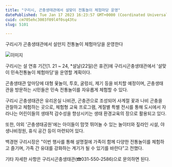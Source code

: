 ```yaml
---
title: "구리시, 곤충생태관에서 설맞이 전통놀이 체험마당 운영"
datePublished: Tue Jan 17 2023 16:23:57 GMT+0000 (Coordinated Universal Time)
cuid: cm705ehc3003f09l4f0sq43tu
slug: 5101

---
```



구리시가 곤충생태관에서 설만지 전통놀이 체험마당을 운영한다

![이미지](https://cdn.hashnode.com/res/hashnode/image/upload/v1739258157723/7fcb9b6d-7fd7-4299-b46b-959199bb14d8.jpeg)

구리시는 설 연휴 기간[1. 21 ~ 24, *설날(22일)은 휴관]에 구리시곤충생태관에서 '설맞이 민속전통놀이 체험마당'을 운영할 계획이다.

곤충생태관 앞마당에 대형 윷놀이, 투호, 굴렁쇠, 제기 등을 비치할 예정이며, 곤충생태관을 방문하는 시민들은 민속 전통놀이를 자유롭게 체험할 수 있다.

구리시 곤충생태관은 유리온실 나비관, 곤충관으로 조성되어 사계절 꽃과 나비 곤충을 관찰하고 체험하는 곳으로, 체험형 교육 프로그램, 계절별 특별 전시를 통해 도시에서 자라나는 어린이들의 생태적 감수성을 향상시키는 생태 환경교육의 장으로 활용되고 있다.

또한, 야외 '곤충생태공원'에는 아이들이 맘껏 뛰어놀 수 있는 놀이터와 짚라인 시설, 야생나비정원, 휴식 공간 등이 마련되어 있다.

백경현 구리시장은 "이번 행사를 통해 설명절에 가족이 함께 다양한 전통놀이를 체험하고 즐기며, 가족 간 유대를 강화하는 계기가 될 수 있기를 바란다"고 전했다.

기타 자세한 사항은 구리시곤충생태관(☎031-550-2586)으로 문의하면 된다.